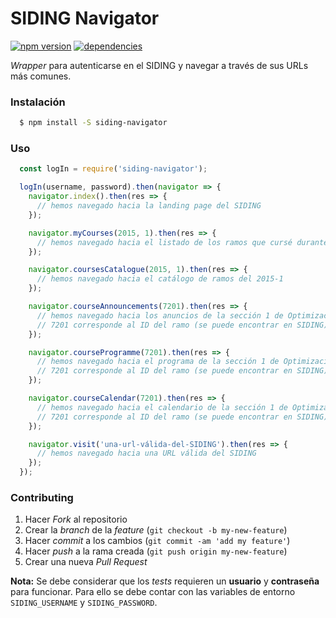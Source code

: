 # SIDING Navigator

[![npm version](https://badge.fury.io/js/siding-navigator.svg)](https://badge.fury.io/js/siding-navigator)
[![dependencies](https://david-dm.org/sasalatart/siding-navigator.svg)](https://david-dm.org/sasalatart/siding-navigator)

*Wrapper* para autenticarse en el SIDING y navegar a través de sus URLs más comunes.

### Instalación

```sh
  $ npm install -S siding-navigator
```

### Uso

```javascript
  const logIn = require('siding-navigator');

  logIn(username, password).then(navigator => {
    navigator.index().then(res => {
      // hemos navegado hacia la landing page del SIDING
    });

    navigator.myCourses(2015, 1).then(res => {
      // hemos navegado hacia el listado de los ramos que cursé durante el 2015-1
    });

    navigator.coursesCatalogue(2015, 1).then(res => {
      // hemos navegado hacia el catálogo de ramos del 2015-1
    });

    navigator.courseAnnouncements(7201).then(res => {
      // hemos navegado hacia los anuncios de la sección 1 de Optimización (2015-1)
      // 7201 corresponde al ID del ramo (se puede encontrar en SIDING).
    });

    navigator.courseProgramme(7201).then(res => {
      // hemos navegado hacia el programa de la sección 1 de Optimización (2015-1)
      // 7201 corresponde al ID del ramo (se puede encontrar en SIDING).
    });

    navigator.courseCalendar(7201).then(res => {
      // hemos navegado hacia el calendario de la sección 1 de Optimización (2015-1)
      // 7201 corresponde al ID del ramo (se puede encontrar en SIDING).
    });

    navigator.visit('una-url-válida-del-SIDING').then(res => {
      // hemos navegado hacia una URL válida del SIDING
    });
  });
```

### Contributing

1. Hacer *Fork* al repositorio
2. Crear la *branch* de la *feature* (`git checkout -b my-new-feature`)
3. Hacer *commit* a los cambios (`git commit -am 'add my feature'`)
4. Hacer *push* a la rama creada (`git push origin my-new-feature`)
5. Crear una nueva *Pull Request*

**Nota:** Se debe considerar que los *tests* requieren un **usuario** y **contraseña** para funcionar. Para ello se debe contar con las variables de entorno `SIDING_USERNAME` y `SIDING_PASSWORD`.
